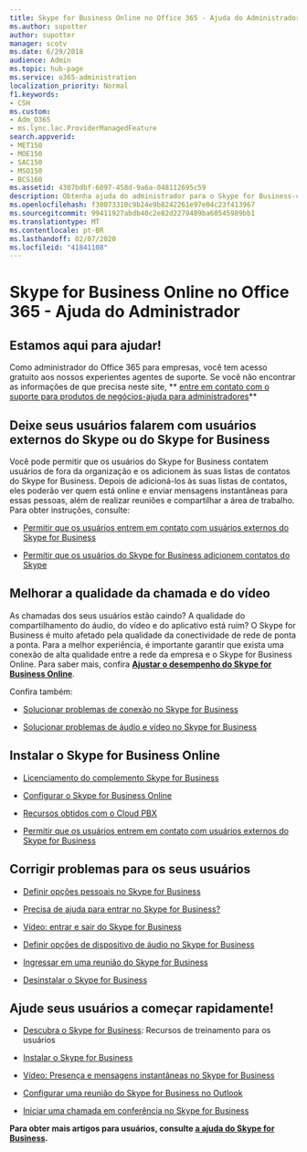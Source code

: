 ```yaml
---
title: Skype for Business Online no Office 365 - Ajuda do Administrador
ms.author: supotter
author: supotter
manager: scotv
ms.date: 6/29/2018
audience: Admin
ms.topic: hub-page
ms.service: o365-administration
localization_priority: Normal
f1.keywords:
- CSH
ms.custom:
- Adm_O365
- ms.lync.lac.ProviderManagedFeature
search.appverid:
- MET150
- MOE150
- SAC150
- MSO150
- BCS160
ms.assetid: 4307bdbf-6097-458d-9a6a-048112695c59
description: Obtenha ajuda do administrador para o Skype for Business-configure o Skype for Business, sua rede, reuniões e mensagens instantâneas e acesso externo para usuários. definir configurações, solucionar problemas e exibir relatórios de uso.
ms.openlocfilehash: f30073310c9b24e9b8242261e97e04c23f413967
ms.sourcegitcommit: 99411927abdb40c2e82d2279489ba60545989bb1
ms.translationtype: MT
ms.contentlocale: pt-BR
ms.lasthandoff: 02/07/2020
ms.locfileid: "41841108"
---
```

# <a name="skype-for-business-online-in-office-365---admin-help"></a>Skype for Business Online no Office 365 - Ajuda do Administrador

## <a name="were-here-to-help"></a>Estamos aqui para ajudar!

Como administrador do Office 365 para empresas, você tem acesso gratuito aos nossos experientes agentes de suporte. Se você não encontrar as informações de que precisa neste site, ** [entre em contato com o suporte para produtos de negócios-ajuda para administradores](https://support.office.com/article/32a17ca7-6fa0-4870-8a8d-e25ba4ccfd4b)**
  
## <a name="let-your-users-contact-external-skype-or-skype-for-business-users"></a>Deixe seus usuários falarem com usuários externos do Skype ou do Skype for Business

Você pode permitir que os usuários do Skype for Business contatem usuários de fora da organização e os adicionem às suas listas de contatos do Skype for Business. Depois de adicioná-los às suas listas de contatos, eles poderão ver quem está online e enviar mensagens instantâneas para essas pessoas, além de realizar reuniões e compartilhar a área de trabalho. Para obter instruções, consulte:
  
- [Permitir que os usuários entrem em contato com usuários externos do Skype for Business](https://support.office.com/article/b414873a-0059-4cd5-aea1-e5d0857dbc94)
    
- [Permitir que os usuários do Skype for Business adicionem contatos do Skype](https://support.office.com/article/08666236-1894-42ae-8846-e49232bbc460)
    
## <a name="improve-call-and-video-quality"></a>Melhorar a qualidade da chamada e do vídeo

As chamadas dos seus usuários estão caindo? A qualidade do compartilhamento do áudio, do vídeo e do aplicativo está ruim? O Skype for Business é muito afetado pela qualidade da conectividade de rede de ponta a ponta. Para a melhor experiência, é importante garantir que exista uma conexão de alta qualidade entre a rede da empresa e o Skype for Business Online. Para saber mais, confira **[Ajustar o desempenho do Skype for Business Online](tune-skype-for-business-online-performance.md)**. 
  
Confira também:
  
- [Solucionar problemas de conexão no Skype for Business](https://support.office.com/article/ca302828-783f-425c-bbe2-356348583771)
    
- [Solucionar problemas de áudio e vídeo no Skype for Business](https://support.office.com/article/62777bc6-c52b-47ae-84ba-a8905c3b71dc)
    
## <a name="set-up-skype-for-business-online"></a>Instalar o Skype for Business Online

- [Licenciamento do complemento Skype for Business](https://support.office.com/article/3ed752b1-5983-43f9-bcfd-760619ab40a7)
    
- [Configurar o Skype for Business Online](https://support.office.com/article/40296968-e779-4259-980b-c2de1c044c6e)
    
- [Recursos obtidos com o Cloud PBX](https://support.office.com/article/bc9756d1-8a2f-42c4-98f6-afb17c29231c)
    
- [Permitir que os usuários entrem em contato com usuários externos do Skype for Business](https://support.office.com/article/b414873a-0059-4cd5-aea1-e5d0857dbc94)
    
## <a name="fix-problems-for-your-users"></a>Corrigir problemas para os seus usuários

- [Definir opções pessoais no Skype for Business](https://support.office.com/article/68bacc31-71d3-44c3-a4d4-64da78c447aa#bkmk-stop-automatic-startup)
    
- [Precisa de ajuda para entrar no Skype for Business?](https://support.office.com/article/448b8ea7-5b33-444a-afd4-175fc9930d05)
    
- [Vídeo: entrar e sair do Skype for Business](https://support.office.com/article/8abed4b3-ac48-493e-9d76-0e10140e9451)
    
- [Definir opções de dispositivo de áudio no Skype for Business](https://support.office.com/article/2533d929-9814-4349-8ae4-fca29246e2ff)
    
- [Ingressar em uma reunião do Skype for Business](https://support.office.com/article/3862be6d-758a-4064-a016-67c0febf3cd5)
    
- [Desinstalar o Skype for Business](https://support.office.com/article/28C4A036-7F22-406C-B7F4-87894CBAF902)
    
## <a name="help-your-users-get-started-quickly"></a>Ajude seus usuários a começar rapidamente!

- [Descubra o Skype for Business](https://support.office.com/article/8a3491a3-c095-4718-80cf-cbbe4afe4eba): Recursos de treinamento para os usuários 
    
- [Instalar o Skype for Business](https://support.office.com/article/8a0d4da8-9d58-44f9-9759-5c8f340cb3fb)
    
- [Vídeo: Presença e mensagens instantâneas no Skype for Business](https://support.office.com/article/c873b869-4ce0-4375-9bea-5de150eaf081)
    
- [Configurar uma reunião do Skype for Business no Outlook](https://support.office.com/article/b8305620-d16e-4667-989d-4a977aad6556)
    
- [Iniciar uma chamada em conferência no Skype for Business](https://support.office.com/article/8dc8ac52-91ac-4db9-8672-11551fdaf997)
    
 **Para obter mais artigos para usuários, consulte [a ajuda do Skype for Business](https://support.office.com/article/4fbe07ce-6b15-4a06-bcf0-baea57890410).**
  

